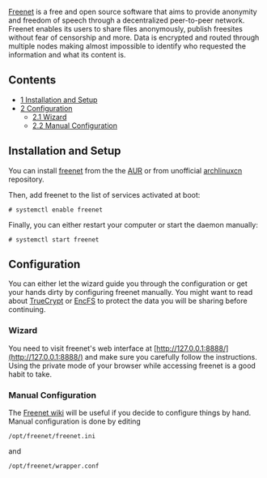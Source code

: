 [Freenet](http://freenetproject.org/) is a free and open source software that aims to provide anonymity and freedom of speech through a decentralized peer-to-peer network. Freenet enables its users to share files anonymously, publish freesites without fear of censorship and more. Data is encrypted and routed through multiple nodes making almost impossible to identify who requested the information and what its content is.

## Contents

*   [1 Installation and Setup](#Installation_and_Setup)
*   [2 Configuration](#Configuration)
    *   [2.1 Wizard](#Wizard)
    *   [2.2 Manual Configuration](#Manual_Configuration)

## Installation and Setup

You can install [freenet](https://aur.archlinux.org/packages/freenet/) from the the [AUR](/index.php/AUR "AUR") or from unofficial [archlinuxcn](/index.php/Unofficial_user_repositories#archlinuxcn "Unofficial user repositories") repository.

Then, add freenet to the list of services activated at boot:

```
# systemctl enable freenet

```

Finally, you can either restart your computer or start the daemon manually:

```
# systemctl start freenet

```

## Configuration

You can either let the wizard guide you through the configuration or get your hands dirty by configuring freenet manually. You might want to read about [TrueCrypt](/index.php/TrueCrypt "TrueCrypt") or [EncFS](/index.php/EncFS "EncFS") to protect the data you will be sharing before continuing.

### Wizard

You need to visit freenet's web interface at [http://127.0.0.1:8888/](http://127.0.0.1:8888/) and make sure you carefully follow the instructions. Using the private mode of your browser while accessing freenet is a good habit to take.

### Manual Configuration

The [Freenet wiki](http://new-wiki.freenetproject.org/Main_Page) will be useful if you decide to configure things by hand. Manual configuration is done by editing

```
/opt/freenet/freenet.ini

```

and

```
/opt/freenet/wrapper.conf

```